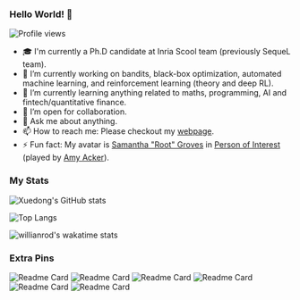 ### Hello World! 👋
![Profile views](https://gpvc.arturio.dev/xuedong)

<!--
**xuedong/xuedong** is a ✨ _special_ ✨ repository because its `README.md` (this file) appears on your GitHub profile.
-->

- 🎓 I'm currently a Ph.D candidate at Inria Scool team (previously SequeL team).
- 🔭 I’m currently working on bandits, black-box optimization, automated machine learning, and reinforcement learning (theory and deep RL).
- 🌱 I’m currently learning anything related to maths, programming, AI and fintech/quantitative finance.
- 👯 I’m open for collaboration.
- 💬 Ask me about anything.
- 📫 How to reach me: Please checkout my [webpage](https://xuedong.github.io).
- ⚡ Fun fact: My avatar is [Samantha "Root" Groves](https://personofinterest.fandom.com/wiki/Root) in [Person of Interest](https://en.wikipedia.org/wiki/Person_of_Interest_(TV_series)) (played by [Amy Acker](https://en.wikipedia.org/wiki/Amy_Acker)).

### My Stats

![Xuedong's GitHub stats](https://github-readme-stats.vercel.app/api?username=xuedong&count_private=true&show_icons=true&theme=nord&include_all_commits=true)

![Top Langs](https://github-readme-stats.vercel.app/api/top-langs/?username=xuedong&hide=jupyter%20notebook,emacs%20lisp,html,css&layout=compact&langs_count=10)

![willianrod's wakatime stats](https://github-readme-stats.vercel.app/api/wakatime?username=xuedong&layout=compact)

### Extra Pins

![Readme Card](https://github-readme-stats.vercel.app/api/pin/?username=xuedong&repo=hacker-rank)
![Readme Card](https://github-readme-stats.vercel.app/api/pin/?username=xuedong&repo=leet-code)
![Readme Card](https://github-readme-stats.vercel.app/api/pin/?username=xuedong&repo=nowcoder)
![Readme Card](https://github-readme-stats.vercel.app/api/pin/?username=xuedong&repo=codebooks)
![Readme Card](https://github-readme-stats.vercel.app/api/pin/?username=xuedong&repo=LinBAI.jl)
![Readme Card](https://github-readme-stats.vercel.app/api/pin/?username=xuedong&repo=time-series)
